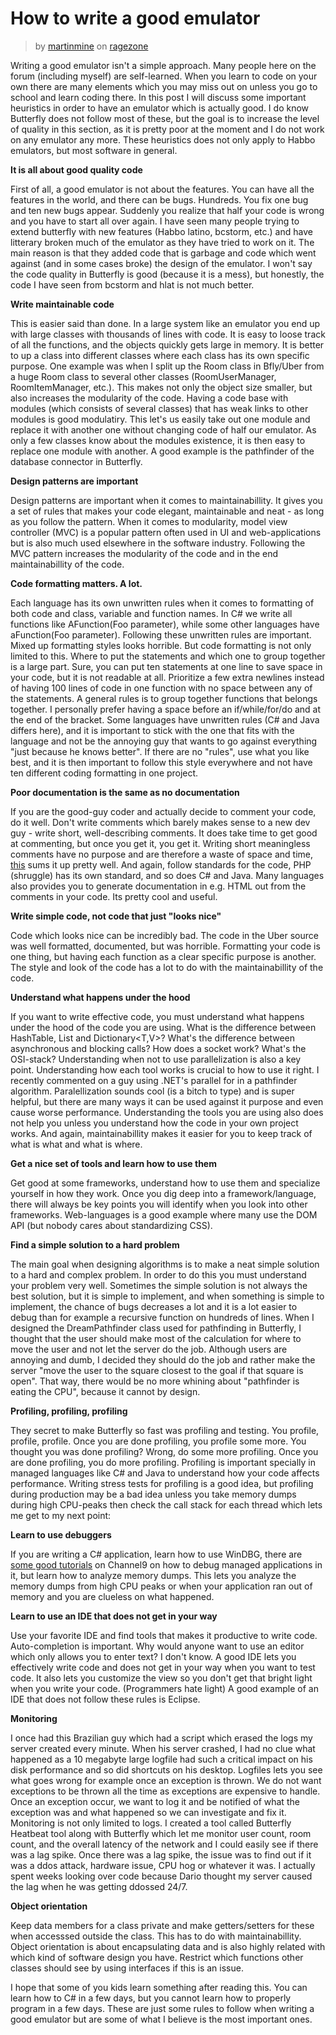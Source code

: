 # How to write a good emulator
> by [martinmine](https://twitter.com/martinmine) on [ragezone](https://forum.ragezone.com/f331/write-emulator-991142/)

Writing a good emulator isn't a simple approach. Many people here on the forum (including myself) are self-learned. When you learn to code on your own there are many elements which you may miss out on unless you go to school and learn coding there. In this post I will discuss some important heuristics in order to have an emulator which is actually good. I do know Butterfly does not follow most of these, but the goal is to increase the level of quality in this section, as it is pretty poor at the moment and I do not work on any emulator any more. These heuristics does not only apply to Habbo emulators, but most software in general.

**It is all about good quality code**

 First of all, a good emulator is not about the features. You can have all the features in the world, and there can be bugs. Hundreds. You fix one bug and ten new bugs appear. Suddenly you realize that half your code is wrong and you have to start all over again. I have seen many people trying to extend butterfly with new features (Habbo latino, bcstorm, etc.) and have litterary broken much of the emulator as they have tried to work on it. The main reason is that they added code that is garbage and code which went against (and in some cases broke) the design of the emulator. I won't say the code quality in Butterfly is good (because it is a mess), but honestly, the code I have seen from bcstorm and hlat is not much better.

**Write maintainable code**

 This is easier said than done. In a large system like an emulator you end up with large classes with thousands of lines with code. It is easy to loose track of all the functions, and the objects quickly gets large in memory. It is better to up a class into different classes where each class has its own specific purpose. One example was when I split up the Room class in Bfly/Uber from a huge Room class to several other classes (RoomUserManager, RoomItemManager, etc.). This makes not only the object size smaller, but also increases the modularity of the code. Having a code base with modules (which consists of several classes) that has weak links to other modules is good modulatiry. This let's us easily take out one module and replace it with another one without changing code of half our emulator. As only a few classes know about the modules existence, it is then easy to replace one module with another. A good example is the pathfinder of the database connector in Butterfly. 

**Design patterns are important**

 Design patterns are important when it comes to maintainabillity. It gives you a set of rules that makes your code elegant, maintainable and neat - as long as you follow the pattern. When it comes to modularity, model view controller (MVC) is a popular pattern often used in UI and web-applications but is also much used elsewhere in the software industry. Following the MVC pattern increases the modularity of the code and in the end maintainabillity of the code. 

**Code formatting matters. A lot.**

 Each language has its own unwritten rules when it comes to formatting of both code and class, variable and function names. In C# we write all functions like AFunction(Foo parameter), while some other languages have aFunction(Foo parameter). Following these unwritten rules are important. Mixed up formatting styles looks horrible. But code formatting is not only limited to this. Where to put the statements and which one to group together is a large part. Sure, you can put ten statements at one line to save space in your code, but it is not readable at all. Prioritize a few extra newlines instead of having 100 lines of code in one function with no space between any of the statements. A general rules is to group together functions that belongs together. I personally prefer having a space before an if/while/for/do and at the end of the bracket. Some languages have unwritten rules (C# and Java differs here), and it is important to stick with the one that fits with the language and not be the annoying guy that wants to go against everything "just because he knows better". If there are no "rules", use what you like best, and it is then important to follow this style everywhere and not have ten different coding formatting in one project.

**Poor documentation is the same as no documentation**

 If you are the good-guy coder and actually decide to comment your code, do it well. Don't write comments which barely makes sense to a new dev guy - write short, well-describing comments. It does take time to get good at commenting, but once you get it, you get it. Writing short meaningless comments have no purpose and are therefore a waste of space and time, [this](http://abstrusegoose.com/strips/you_down_wit_OPC-yeah_you_know_me.png) sums it up pretty well. And again, follow standards for the code, PHP (shruggle) has its own standard, and so does C# and Java. Many languages also provides you to generate documentation in e.g. HTML out from the comments in your code. Its pretty cool and useful. 

**Write simple code, not code that just "looks nice"**

 Code which looks nice can be incredibly bad. The code in the Uber source was well formatted, documented, but was horrible. Formatting your code is one thing, but having each function as a clear specific purpose is another. The style and look of the code has a lot to do with the maintainabillity of the code. 

**Understand what happens under the hood**

 If you want to write effective code, you must understand what happens under the hood of the code you are using. What is the difference between HashTable, List<T> and Dictionary<T,V>? What's the difference between asynchronous and blocking calls? How does a socket work? What's the OSI-stack? Understanding when not to use parallelization is also a key point. Understanding how each tool works is crucial to how to use it right. I recently commented on a guy using .NET's parallel for in a pathfinder algorithm. Paralellization sounds cool (is a bitch to type) and is super helpful, but there are many ways it can be used against it purpose and even cause worse performance. Understanding the tools you are using also does not help you unless you understand how the code in your own project works. And again, maintainabillity makes it easier for you to keep track of what is what and what is where.

**Get a nice set of tools and learn how to use them**

 Get good at some frameworks, understand how to use them and specialize yourself in how they work. Once you dig deep into a framework/language, there will always be key points you will identify when you look into other frameworks. Web-languages is a good example where many use the DOM API (but nobody cares about standardizing CSS).

**Find a simple solution to a hard problem**

 The main goal when designing algorithms is to make a neat simple solution to a hard and complex problem. In order to do this you must understand your problem very well. Sometimes the simple solution is not always the best solution, but it is simple to implement, and when something is simple to implement, the chance of bugs decreases a lot and it is a lot easier to debug than for example a recursive function on hundreds of lines. When I designed the DreamPathfinder class used for pathfinding in Butterfly, I thought that the user should make most of the calculation for where to move the user and not let the server do the job. Although users are annoying and dumb, I decided they should do the job and rather make the server "move the user to the square closest to the goal if that square is open". That way, there would be no more whining about "pathfinder is eating the CPU", because it cannot by design. 

**Profiling, profiling, profiling**

 They secret to make Butterfly so fast was profiling and testing. You profile, profile, profile. Once you are done profiling, you profile some more. You thought you was done profiling? Wrong, do some more profiling. Once you are done profiling, you do more profiling. Profiling is important specially in managed languages like C# and Java to understand how your code affects performance. Writing stress tests for profiling is a good idea, but profiling during production may be a bad idea unless you take memory dumps during high CPU-peaks then check the call stack for each thread which lets me get to my next point:

**Learn to use debuggers**

 If you are writing a C# application, learn how to use WinDBG, there are [some good tutorials](https://www.google.no/search?q=windows+dbg+managed&oq=windows+dbg+managed&aqs=chrome..69i57.3056j0j7&sourceid=chrome&espv=210&es_sm=93&ie=UTF-8#q=WinDBG+managed+site%3Achannel9.msdn.com) on Channel9 on how to debug managed applications in it, but learn how to analyze memory dumps. This lets you analyze the memory dumps from high CPU peaks or when your application ran out of memory and you are clueless on what happened. 

**Learn to use an IDE that does not get in your way**

Use your favorite IDE and find tools that makes it productive to write code. Auto-completion is important. Why would anyone want to use an editor which only allows you to enter text? I don't know. A good IDE lets you effectively write code and does not get in your way when you want to test code. It also lets you customize the view so you don't get that bright light when you write your code. (Programmers hate light) A good example of an IDE that does not follow these rules is Eclipse. 

**Monitoring**

 I once had this Brazilian guy which had a script which erased the logs my server created every minute. When his server crashed, I had no clue what happened as a 10 megabyte large logfile had such a critical impact on his disk performance and so did shortcuts on his desktop. Logfiles lets you see what goes wrong for example once an exception is thrown. We do not want exceptions to be thrown all the time as exceptions are expensive to handle. Once an exception occur, we want to log it and be notified of what the exception was and what happened so we can investigate and fix it. Monitoring is not only limited to logs. I created a tool called Butterfly Heatbeat tool along with Butterfly which let me monitor user count, room count, and the overall latency of the network and I could easily see if there was a lag spike. Once there was a lag spike, the issue was to find out if it was a ddos attack, hardware issue, CPU hog or whatever it was. I actually spent weeks looking over code because Dario thought my server caused the lag when he was getting ddossed 24/7.

**Object orientation**

 Keep data members for a class private and make getters/setters for these when accesssed outside the class. This has to do with maintainabillity. Object orientation is about encapsulating data and is also highly related with which kind of software design you have. Restrict which functions other classes should see by using interfaces if this is an issue. 

I hope that some of you kids learn something after reading this. You can learn how to C# in a few days, but you cannot learn how to properly program in a few days. These are just some rules to follow when writing a good emulator but are some of what I believe is the most important ones.
